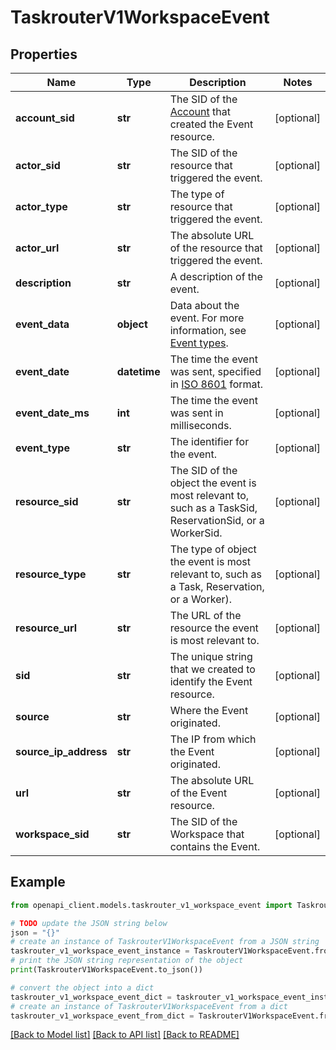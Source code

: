 # TaskrouterV1WorkspaceEvent


## Properties

Name | Type | Description | Notes
------------ | ------------- | ------------- | -------------
**account_sid** | **str** | The SID of the [Account](https://www.twilio.com/docs/iam/api/account) that created the Event resource. | [optional] 
**actor_sid** | **str** | The SID of the resource that triggered the event. | [optional] 
**actor_type** | **str** | The type of resource that triggered the event. | [optional] 
**actor_url** | **str** | The absolute URL of the resource that triggered the event. | [optional] 
**description** | **str** | A description of the event. | [optional] 
**event_data** | **object** | Data about the event. For more information, see [Event types](https://www.twilio.com/docs/taskrouter/api/event#event-types). | [optional] 
**event_date** | **datetime** | The time the event was sent, specified in [ISO 8601](https://en.wikipedia.org/wiki/ISO_8601) format. | [optional] 
**event_date_ms** | **int** | The time the event was sent in milliseconds. | [optional] 
**event_type** | **str** | The identifier for the event. | [optional] 
**resource_sid** | **str** | The SID of the object the event is most relevant to, such as a TaskSid, ReservationSid, or a  WorkerSid. | [optional] 
**resource_type** | **str** | The type of object the event is most relevant to, such as a Task, Reservation, or a Worker). | [optional] 
**resource_url** | **str** | The URL of the resource the event is most relevant to. | [optional] 
**sid** | **str** | The unique string that we created to identify the Event resource. | [optional] 
**source** | **str** | Where the Event originated. | [optional] 
**source_ip_address** | **str** | The IP from which the Event originated. | [optional] 
**url** | **str** | The absolute URL of the Event resource. | [optional] 
**workspace_sid** | **str** | The SID of the Workspace that contains the Event. | [optional] 

## Example

```python
from openapi_client.models.taskrouter_v1_workspace_event import TaskrouterV1WorkspaceEvent

# TODO update the JSON string below
json = "{}"
# create an instance of TaskrouterV1WorkspaceEvent from a JSON string
taskrouter_v1_workspace_event_instance = TaskrouterV1WorkspaceEvent.from_json(json)
# print the JSON string representation of the object
print(TaskrouterV1WorkspaceEvent.to_json())

# convert the object into a dict
taskrouter_v1_workspace_event_dict = taskrouter_v1_workspace_event_instance.to_dict()
# create an instance of TaskrouterV1WorkspaceEvent from a dict
taskrouter_v1_workspace_event_from_dict = TaskrouterV1WorkspaceEvent.from_dict(taskrouter_v1_workspace_event_dict)
```
[[Back to Model list]](../README.md#documentation-for-models) [[Back to API list]](../README.md#documentation-for-api-endpoints) [[Back to README]](../README.md)


